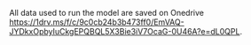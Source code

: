 All data used to run the model are saved on Onedrive https://1drv.ms/f/c/9c0cb24b3b473ff0/EmVAQ-JYDkxOpbyIuCkgEPQBQL5X3Bie3iV7OcaG-0U46A?e=dL0QPL.

